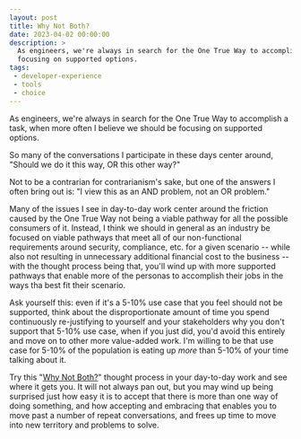 ```yaml
---
layout: post
title: Why Not Both?
date: 2023-04-02 00:00:00
description: >
  As engineers, we're always in search for the One True Way to accomplish a task, when more often I believe we should be
  focusing on supported options.
tags:
 - developer-experience
 - tools
 - choice
---
```


As engineers, we're always in search for the One True Way to accomplish a task, when more often I believe we should be
focusing on supported options.

So many of the conversations I participate in these days center around, "Should we do it this way, OR this other way?"

Not to be a contrarian for contrarianism's sake, but one of the answers I often bring out is: "I view this as an AND
problem, not an OR problem."

Many of the issues I see in day-to-day work center around the friction caused by the One True Way not being a viable
pathway for all the possible consumers of it. Instead, I think we should in general as an industry be focused on viable
pathways that meet all of our non-functional requirements around security, compliance, etc. for a given scenario --
while also not resulting in unnecessary additional financial cost to the business -- with the thought process being
that, you'll wind up with more supported pathways that enable more of the personas to accomplish their jobs in the ways
tha best fit their scenario.

Ask yourself this: even if it's a 5-10% use case that you feel should not be supported, think about the disproportionate
amount of time you spend continuously re-justifying to yourself and your stakeholders why you don't support that 5-10%
use case, when if you just did, you'd avoid this entirely and move on to other more value-added work. I'm willing to be
that use case for 5-10% of the population is eating up _more_ than 5-10% of your time talking about it.

Try this "[Why Not Both?](https://knowyourmeme.com/memes/why-not-both-why-dont-we-have-both)" thought process in your
day-to-day work and see where it gets you. It will not always pan out, but you may wind up being surprised just how easy
it is to accept that there is more than one way of doing something, and how accepting and embracing that enables you to
move past a number of repeat conversations, and frees up time to move into new territory and problems to solve.
